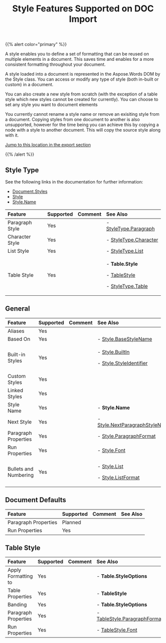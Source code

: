 ﻿---
title: Style Features Supported on DOC Import
type: docs
weight: 110
url: /net/style-features-supported-on-doc-import/
---

{{% alert color="primary" %}} 

A style enables you to define a set of formatting that can be reused on multiple elements in a document. This saves time and enables for a more consistent formatting throughout your document.

A style loaded into a document is represented in the Aspose.Words DOM by the Style class. You can access or modify any type of style (both in-built or custom) in a document.

You can also create a new style from scratch (with the exception of a table style which new styles cannot be created for currently). You can choose to set any style you want to document elements 

You currently cannot rename a style name or remove an exisiting style from a document. Copying styles from one document to another is also unsupported, however for the time being you can achieve this by copying a node with a style to another document. This will copy the source style along with it.

[Jump to this location in the export section](/words/net/style-features-supported-on-doc-export/)

{{% /alert %}} 

## Style Type

See the following links in the documentation for further information:

- [Document.Styles](https://apireference.aspose.com/words/net/aspose.words/documentbase/properties/styles)
- [Style](https://apireference.aspose.com/words/net/aspose.words/style)
- [Style.Name](https://apireference.aspose.com/words/net/aspose.words/style/properties/name)

|**Feature**|**Supported**|**Comment**|**See Also**|
| :- | :- | :- | :- |
|Paragraph Style |Yes | |- [StyleType.Paragraph](https://apireference.aspose.com/words/net/aspose.words/styletype/)|
|Character Style |Yes | |- [StyleType.Character](https://apireference.aspose.com/words/net/aspose.words/styletype/)|
|List Style |Yes | |- [StyleType.List](https://apireference.aspose.com/words/net/aspose.words/styletype/)|
|Table Style |Yes | |<p>- **Table.Style** </p><p>- [TableStyle](https://apireference.aspose.com/words/net/aspose.words/tablestyle/) </p><p>- [StyleType.Table](https://apireference.aspose.com/words/net/aspose.words/styletype/)</p>|

## General

|**Feature**|**Supported**|**Comment**|**See Also**|
| :- | :- | :- | :- |
|Aliases |Yes | | |
|Based On |Yes | |- [Style.BaseStyleName](https://apireference.aspose.com/words/net/aspose.words/style/properties/basestylename)|
|Built-in Styles |Yes | |<p>- [Style.BuiltIn](https://apireference.aspose.com/words/net/aspose.words/style/properties/builtin) </p><p>- [Style.StyleIdentifier](https://apireference.aspose.com/words/net/aspose.words/style/properties/styleidentifier)</p>|
|Custom Styles |Yes | | |
|Linked Styles |Yes | | |
|Style Name |Yes | |- **Style.Name**|
|Next Style |Yes | |- [Style.NextParagraphStyleName](https://apireference.aspose.com/words/net/aspose.words/style/properties/nextparagraphstylename)|
|Paragraph Properties |Yes | |- [Style.ParagraphFormat](https://apireference.aspose.com/words/net/aspose.words/style/properties/paragraphformat)|
|Run Properties |Yes | |- [Style.Font](https://apireference.aspose.com/words/net/aspose.words/style/properties/font)|
|Bullets and Numbering |Yes | |<p>- [Style.List](https://apireference.aspose.com/words/net/aspose.words/style/properties/list) </p><p>- [Style.ListFormat](https://apireference.aspose.com/words/net/aspose.words/style/properties/listformat)</p>|

## Document Defaults

|**Feature**|**Supported**|**Comment**|**See Also**|
| :- | :- | :- | :- |
|Paragraph Properties |Planned | | |
|Run Properties |Yes | | |

## Table Style

|**Feature**|**Supported**|**Comment**|**See Also**|
| :- | :- | :- | :- |
|Apply Formatting to |Yes | |- **Table.StyleOptions**|
|Table Properties |Yes | |- **TableStyle**|
|Banding |Yes | |- **Table.StyleOptions**|
|Paragraph Properties |Yes | |- [TableStyle.ParagraphFormat](https://apireference.aspose.com/words/net/aspose.words/TableStyle/properties/paragraphformat)|
|Run Properties |Yes | |- [TableStyle.Font](https://apireference.aspose.com/words/net/aspose.words/TableStyle/properties/font)|

